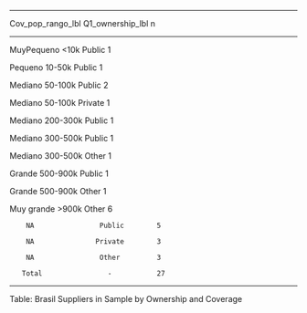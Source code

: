 
-------------------------------------------
 Cov_pop_rango_lbl   Q1_ownership_lbl   n  
------------------- ------------------ ----
  MuyPequeno <10k         Public        1  

  Pequeno 10-50k          Public        1  

  Mediano 50-100k         Public        2  

  Mediano 50-100k        Private        1  

 Mediano 200-300k         Public        1  

 Mediano 300-500k         Public        1  

 Mediano 300-500k         Other         1  

  Grande 500-900k         Public        1  

  Grande 500-900k         Other         1  

 Muy grande >900k         Other         6  

        NA                Public        5  

        NA               Private        3  

        NA                Other         3  

       Total                -           27 
-------------------------------------------

Table: Brasil Suppliers in Sample by Ownership and Coverage

